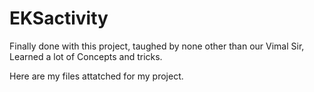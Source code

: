 # EKSactivity

Finally done with this project, taughed by none other than our Vimal Sir,
Learned a lot of Concepts and tricks.

Here are my files attatched for my project.
